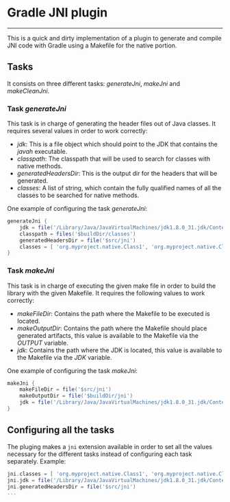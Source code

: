 # Gradle JNI plugin
-------------------

This is a quick and dirty implementation of a plugin to generate and compile JNI code with Gradle using a Makefile for the native portion.

## Tasks

It consists on three different tasks: *generateJni*, *makeJni* and *makeCleanJni*.

### Task *generateJni*

This task is in charge of generating the header files out of Java classes. It requires several values in order to work correctly:
- *jdk*: This is a file object which should point to the JDK that contains the *javah* executable.
- *classpath*: The classpath that will be used to search for classes with native methods.
- *generatedHeadersDir*: This is the output dir for the headers that will be generated.
- *classes*: A list of string, which contain the fully qualified names of all the classes to be searched for native methods.

One example of configuring the task *generateJni*:

```groovy
generateJni {
    jdk = file('/Library/Java/JavaVirtualMachines/jdk1.8.0_31.jdk/Contents/Home')
    classpath = files('$buildDir/classes')
    generatedHeadersDir = file('$src/jni')
    classes = [ 'org.myproject.native.Class1', 'org.myproject.native.Class2' ]
}
```

### Task *makeJni*

This task is in charge of executing the given make file in order to build the library with the given Makefile. It requires the following values to work correctly:
- *makeFileDir*: Contains the path where the Makefile to be executed is located.
- *makeOutputDir*: Contains the path where the Makefile should place generated artifacts, this value is available to the Makefile via the *OUTPUT* variable.
- *jdk*: Contains the path where the JDK is located, this value is available to the Makefile via the *JDK* variable.

One example of configuring the task *makeJni*:

```groovy
makeJni {
    makeFileDir = file('$src/jni')
    makeOutputDir = file('$buildDir/jni')
    jdk = file('/Library/Java/JavaVirtualMachines/jdk1.8.0_31.jdk/Contents/Home')
}
```

## Configuring all the tasks

The pluging makes a `jni` extension available in order to set all the values necessary for the different tasks instead of configuring each task separately. Example:

```groovy
jni.classes = [ 'org.myproject.native.Class1', 'org.myproject.native.Class2' ]
jni.jdk = file('/Library/Java/JavaVirtualMachines/jdk1.8.0_31.jdk/Contents/Home')
jni.generatedHeadersDir = file('$src/jni')
...
```
